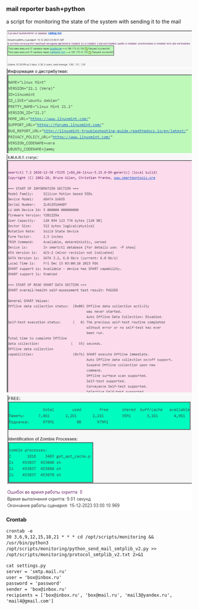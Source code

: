 ### mail reporter bash+python
a script for monitoring the state of the system with sending it to the mail

![img.png](img.png)
![img_1.png](img_1.png)
![img_2.png](img_2.png)
![img_3.png](img_3.png)

**Crontab**
```
crontab -e
30 3,6,9,12,15,18,21 * * * cd /opt/scripts/monitoring && /usr/bin/python3 /opt/scripts/monitoring/python_send_mail_smtplib_v2.py >> /opt/scripts/monitoring/protocol_smtplib_v2.txt 2>&1
```

```
cat settings.py
server = 'smtp.mail.ru'
user = 'box@inbox.ru'
password = 'password'
sender = 'box@inbox.ru'
recipients = ['box@inbox.ru', 'box@mail.ru', 'mail3@yandex.ru', 'mail4@gmail.com']
```


